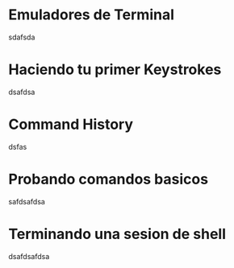 # Emuladores de Terminal
sdafsda

# Haciendo tu primer Keystrokes

 dsafdsa

# Command History
dsfas
# Probando comandos basicos
safdsafdsa
# Terminando una sesion de shell
dsafdsafdsa


 